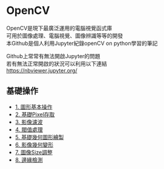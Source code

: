 # OpenCV
OpenCV是現下最廣泛運用的電腦視覺函式庫  
可用於圖像處理、電腦視覺、圖像辨識等等的開發  
本Github是個人利用Jupyter紀錄openCV on python學習的筆記

Github上常常有無法開啟Jupyter的問題  
若有無法正常開啟的狀況可以利用以下連結  
https://nbviewer.jupyter.org/

## 基礎操作
* [1. 圖形基本操作](https://github.com/Leolewis5/OpenCV/blob/master/1.%20Image_basic_operation.ipynb)
* [2. 基礎Pixel存取](https://github.com/Leolewis5/OpenCV/blob/master/2.%20Pixel_operation.ipynb)
* [3. 影像濾波](https://github.com/Leolewis5/OpenCV/blob/master/3.%20Image_filter_and_blur.ipynb)
* [4. 閥值處理](https://github.com/Leolewis5/OpenCV/blob/master/4.%20Threshold.ipynb)
* [5. 基礎幾何圖形繪製](https://github.com/Leolewis5/OpenCV/blob/master/5.%20Geometric_image.ipynb)
* [6. 影像幾何變形](https://github.com/Leolewis5/OpenCV/blob/master/6.%20Image_Geometric_Transform.ipynb)
* [7. 圖像Size調整](https://github.com/Leolewis5/OpenCV/blob/master/7.%20Resize.ipynb)
* [8. 邊緣檢測](https://github.com/Leolewis5/OpenCV/blob/master/8.%20Image_Edge_Detection.ipynb)

